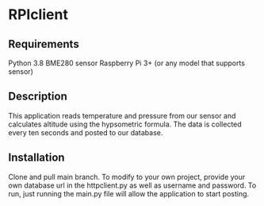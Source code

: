 # RPIclient

**Requirements**
---
Python 3.8
BME280 sensor
Raspberry Pi 3+ (or any model that supports sensor)

**Description**
---
This application reads temperature and pressure from our sensor and calculates altitude using the hypsometric formula. The data is collected every ten seconds and posted to our 
database. 

**Installation**
---
Clone and pull main branch. To modify to your own project, provide your own database url in the httpclient.py as well as username and password. To run, just running the main.py 
file will allow the application to start posting.
